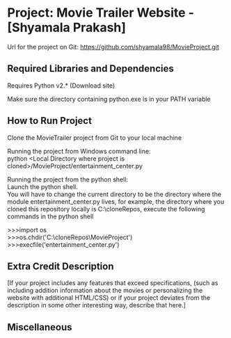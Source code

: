 Project: Movie Trailer Website  - [Shyamala Prakash]
================================
Url for the project on Git: https://github.com/shyamala98/MovieProject.git

Required Libraries and Dependencies
-----------------------------------
Requires Python v2.* (Download site)

Make sure the directory containing python.exe is in your PATH variable

How to Run Project
------------------
Clone the MovieTrailer project from Git to your local machine

Running the project from Windows command line:<br/>
python \<Local Directory where project is cloned\>/MovieProject/entertainment_center.py

Running the project from the python shell:<br/>
Launch the python shell. <br/>
You will have to change the current directory to be the directory where the module entertainment_center.py lives, for example, the directory where you cloned 
this repository locally is C:\cloneRepos, execute the following commands in the python shell

\>\>\>import os <br/>
\>\>\>os.chdir('C:\cloneRepos\MovieProject') <br/>
\>\>\>execfile('entertainment_center.py')


Extra Credit Description
------------------------
[If your project includes any features that exceed specifications, (such as including addition information about the movies or personalizing the website with additional HTML/CSS) or if your project deviates from the description in some other interesting way, describe that here.]


Miscellaneous
-------------